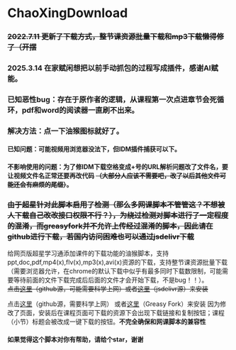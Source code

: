 # ChaoXingDownload
### ~~2022.7.11 更新了下载方式，整节课资源批量下载和mp3下载懒得修了（开摆~~
### 2025.3.14 在家赋闲想把以前手动抓包的过程写成插件，感谢AI赋能。
### 已知恶性bug：存在于原作者的逻辑，从课程第一次点进章节会死循环，pdf和word的阅读器一直刷不出来。
### 解决方法：点一下油猴图标就好了。
#### 已知问题：可能视频用浏览器没法下，但IDM插件捕获可以下。
#### 不影响使用的问题：为了修IDM下载空格变成+号的URL解析问题改了文件名，要让视频文件名正常还要再改代码 ~~（大部分人应该不需要吧，改了以后其他文件可能还会有麻烦的尾缀）~~。
### ~~由于超星针对此脚本启用了检测（那么多网课脚本不管管这？不想被人下载自己改改接口权限不行？），为绕过检测对脚本进行了一定程度的混淆，而greasyfork并不允许上传经过混淆的脚本，因此请在github进行下载，若国内访问困难也可以通过jsdelivr下载~~
给网页版超星学习通添加课件的下载功能的油猴脚本，支持ppt,doc,pdf,mp4(x),flv(x),mp3(x),avi(x)资源的下载，支持整节课资源批量下载（需要浏览器允许，在chrome的默认下载中似乎有最多同时下载数限制，可能需要等待前面的文件下载完成后后面的文件才会开始下载，不是bug！！）。      
~~点击[这里](https://github.com/ColdThunder11/ChaoXingDownload/raw/master/cxdownload.user.js)（github源，可能需要科学上网）或者[这里](https://cdn.jsdelivr.net/gh/ColdThunder11/ChaoXingDownload@master/cxdownload.user.js)（jsdelivr源）来安装~~

点击[这里](https://www.tampermonkey.net/script_installation.php#url=https://raw.githubusercontent.com/gandizm/ChaoXingDownload/master/cxdownload.user.js)（github源，需要科学上网）
或者[这里](https://greasyfork.org/zh-CN/scripts/529786-%E8%B6%85%E6%98%9F%E5%AD%A6%E4%B9%A0%E9%80%9A%E7%AB%A0%E8%8A%82%E7%9B%B4%E9%93%BE%E4%B8%8B%E8%BD%BD)（Greasy Fork）来安装
因为修改了页面，安装后在课程页面可下载的资源下会出现下载链接和复制按钮；课程（小节）标题会被改成一键下载的按钮。**不完全确保和网课脚本的兼容性**   
#### 如果觉得这个脚本对你有帮助，请给个star，谢谢

